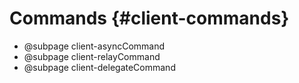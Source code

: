 Commands {#client-commands}
========

- @subpage client-asyncCommand
- @subpage client-relayCommand
- @subpage client-delegateCommand